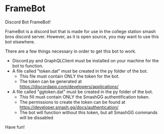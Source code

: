 # FrameBot
Discord Bot FrameBot!

FrameBot is a discord bot that is made for use in the college station smash bros discord server. However, as it is open source, you may want to use this bot elsewhere.

There are a few things necessary in order to get this bot to work.
* Discord.py and GraphQLClient must be installed on your machine for the bot to function.
* A file called "token.dat" must be created in the py folder of the bot.
  * This file must contain ONLY the token for the bot.
  * The token can be generated at https://discordapp.com/developers/applications/
* A file called "ggtoken.dat" must be created in the py folder of the bot.
  * This fill must contain ONLY the SmashGG authentification token.
  * The permissions to create the token can be found at https://developer.smash.gg/docs/authentication/
  * The bot will function without this token, but all SmashGG commands will be dissabled
  
Have fun!

